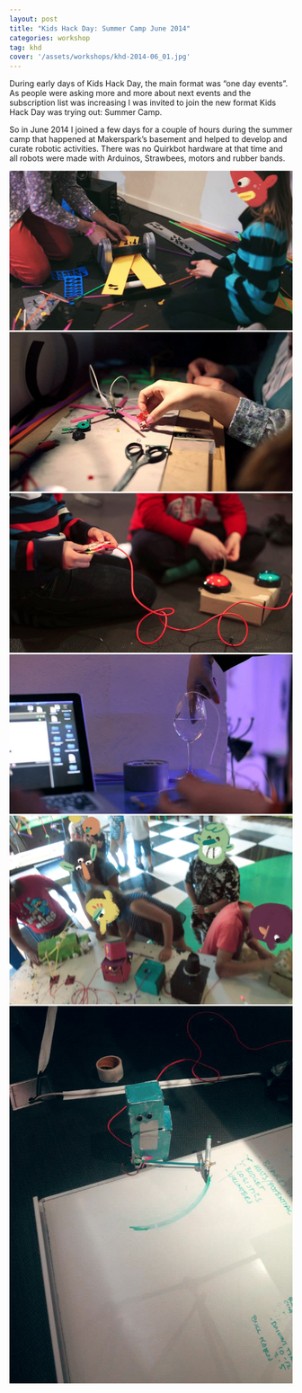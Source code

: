 ```yaml
---
layout: post
title: "Kids Hack Day: Summer Camp June 2014"
categories: workshop
tag: khd
cover: '/assets/workshops/khd-2014-06_01.jpg'
---
```


During early days of Kids Hack Day, the main format was “one day events”. As people were asking more and more about next events and the subscription list was increasing I was invited to join the new format Kids Hack Day was trying out: Summer Camp.

So in June 2014 I joined a few days for a couple of hours during the summer camp that happened at Makerspark’s basement and helped to develop and curate robotic activities. There was no Quirkbot hardware at that time and all robots were made with Arduinos, Strawbees, motors and rubber bands.

![](/assets/workshops/khd-2014-06_01.jpg)
![](/assets/workshops/khd-2014-06_02.jpg)
![](/assets/workshops/khd-2014-06_03.jpg)
![](/assets/workshops/khd-2014-06_04.jpg)
![](/assets/workshops/khd-2014-06_05.jpg)
![](/assets/workshops/khd-2014-06_06.jpg)
